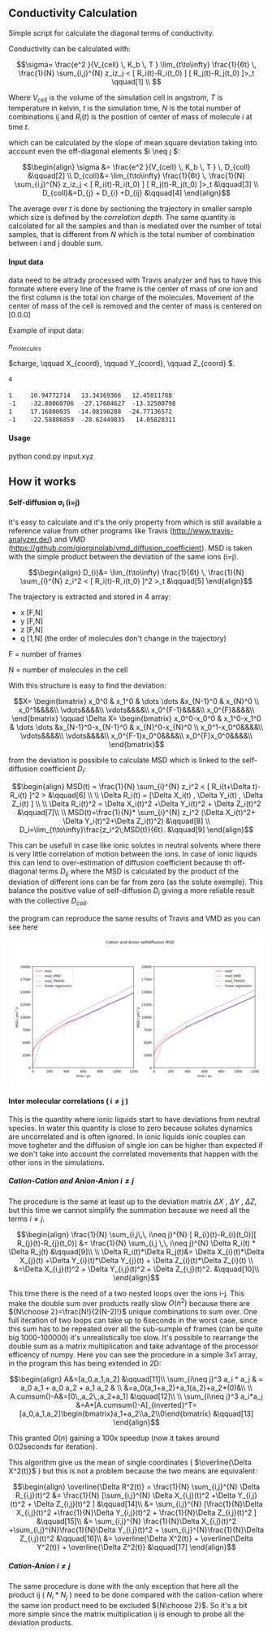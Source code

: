 ## Conductivity Calculation
Simple script for calculate the diagonal terms of conductivity.

Conductivity can be calculated with: 

```math
\sigma= \frac{e^2 }{V_{cell} \, K_b \, T } \lim_{t\to\infty} \frac{1}{6t} \, \frac{1}{N} \sum_{i,j}^{N} z_iz_j < [ R_i(t)-R_i(t_0) ] [ R_j(t)-R_j(t_0) ]>_t      \qquad[1]  \\

``` 

Where $V_{cell}$ is the volume of the simulation cell in angstrom, $T$ is temperature in kelvin, $t$ is the simulation time, $N$ is the total number of combinations ij and $R_i(t)$ is the position of center of mass of molecule $i$ at time $t$. 

which can be calculated by the slope of mean square deviation taking into account even the off-diagonal elements $i \neq j $:

```math
\begin{align}
\sigma &= \frac{e^2 }{V_{cell} \, K_b \, T } \, D_{coll}         &\qquad[2]  \\
D_{coll}&= \lim_{t\to\infty} \frac{1}{6t} \, \frac{1}{N} \sum_{i,j}^{N} z_iz_j < [ R_i(t)-R_i(t_0) ] [ R_j(t)-R_j(t_0) ]>_t      &\qquad[3]  \\
D_{coll}&=D_{j} + D_{i} +D_{ij}  &\qquad[4]
\end{align}
```

The average over $t$ is done by sectioning the trajectory in smaller sample which size is defined by the $correlation\ depth$. The same quantity is calcolated for all the samples and than is mediated over the number of total samples, that is different from $N$ which is the total number of combination between i and j double sum.

#### Input data

data need to be altrady processed with Travis analyzer and has to have this formate where every line of the frame is the center of mass of one ion and the first column is the total ion charge of the molecules.
Movement of the center of mass of the cell is removed and the center of mass is centered on [0.0.0] 


Example of input data:

$n_{molecules}$

$charge, \qquad X_{coord}, \qquad Y_{coord}, \qquad Z_{coord} $. 
```
4
  
1     10.94772714   13.34369366   12.45011788
-1    -32.80060706  -27.17604627  -13.32500798
1     17.16800035  -14.08190288  -24.77136572
-1    -22.58886859  -28.62449835   14.05828311
```

#### Usage
python cond.py input.xyz

## How it works
#### Self-diffusion $\boldsymbol{\sigma_i}$ (i=j)

It's easy to calculate and it's the only property from which is still available a reference value from other programs like Travis (http://www.travis-analyzer.de/) and VMD (https://github.com/giorginolab/vmd_diffusion_coefficient). MSD is taken with the simple product between the deviation of the same ions (i=j).

```math
\begin{align}
D_{i}&= \lim_{t\to\infty} \frac{1}{6t} \, \frac{1}{N} \sum_{i}^{N} z_i^2 < [ R_i(t)-R_i(t_0) ]^2 >_t      &\qquad[5]  
\end{align}
```

The trajectory is extracted and stored in 4 array:
- x [F,N]
- y [F,N]
- z [F,N]
- q [1,N] (the order of molecules don't change in the trajectory)

F = number of frames

N = number of molecules in the cell

With this structure is easy to find the deviation:

```math
X=
\begin{bmatrix}
x_0^0 & x_1^0 & \dots \dots &x_{N-1}^0 & x_{N}^0 \\
x_0^1&&&&\\
\vdots&&&&\\
\vdots&&&&\\
x_0^{F-1}&&&&\\
x_0^{F}&&&&\\
\end{bmatrix}

\qquad 

\Delta X=
\begin{bmatrix}
x_0^0-x_0^0 & x_1^0-x_1^0 & \dots \dots &x_{N-1}^0-x_{N-1}^0 & x_{N}^0-x_{N}^0 \\
x_0^1-x_0^0&&&&\\
\vdots&&&&\\
\vdots&&&&\\
x_0^{F-1}x_0^0&&&&\\
x_0^{F}x_0^0&&&&\\
\end{bmatrix}
```

from the deviation is possibile to calculate MSD which is linked to the self-diffusion coefficient $D_i$:

```math
\begin{align}
MSD(t)   = \frac{1}{N} \sum_{i}^{N} z_i^2 < [ R_i(t+\Delta t)-R_i(t) ]^2 >               &\qquad[6] \\ \\
\Delta R_i(t) = [\Delta X_i(t) , \Delta Y_i(t) ,  \Delta Z_i(t) ]     \\ \\
\Delta R_i(t)^2 = \Delta X_i(t)^2 +\Delta Y_i(t)^2 + \Delta Z_i(t)^2                    &\qquad[7]\\ \\
MSD(t)=\frac{1}{N}* \sum_{i}^{N} z_i^2 (\Delta X_i(t)^2+ \Delta Y_i(t)^2+\Delta Z_i(t)^2)    &\qquad[8] \\
D_i=\lim_{t\to\infty}\frac{z_i^2\;MSD(t)}{6t}.    &\qquad[9]
\end{align}
```

This can be usefull in case like ionic solutes in neutral solvents where there is very little correlation of motion between the ions. In case of ionic liquids this can lend to over-estimation of diffusion coefficient because th off-diagonal terms $D_{ij}$ where the MSD is calculated by the product of the deviation of different ions can be far from zero (as the solute exemple). This balance the positive value of self-diffusion $D_i$ giving a more reliable result with the collective $D_{coll}$.

the program can reproduce the same results of Travis and VMD as you can see here

![img](/img/selfdiffusion.png)

#### Inter molecular correlations ( $\boldsymbol{i \neq j}$ )

This is the quantity where ionic liquids start to have deviations from neutral species. In water this quantity is close to zero because solutes dynamics are uncorrelated and is often ignored. In ionic liquids ionic couples can move togheter and the diffusion of single ion can be higher than expected if we don't take into account the correlated movements that happen with the other ions in the simulations.

##### Cation-Cation and Anion-Anion $\boldsymbol{i \neq j}$
The procedure is the same at least up to the deviation matrix $\Delta X$ , $\Delta Y$ , $\Delta Z$, but this time we cannot simplify the summation because we need all the terms $i \neq j$. 

```math
\begin{align}
\frac{1}{N} \sum_{i,j\,\, i\neq j}^{N} [ R_{i}(t)-R_{i}(t_0)][ R_{j}(t)-R_{j}(t_0)] &= \frac{1}{N} \sum_{i,j \,\, i\neq j}^{N} \Delta R_i(t) * \Delta R_j(t) &\qquad[9]\\ \\
\Delta R_i(t)*\Delta R_j(t)&= \Delta X_{i}(t)*\Delta X_{j}(t) +\Delta Y_{i}(t)*\Delta Y_{j}(t) + \Delta Z_{i}(t)*\Delta Z_{i}(t) \\
&=\Delta X_{i,j}(t)^2 + \Delta Y_{i,j}(t)^2 + \Delta Z_{i,j}(t)^2.  &\qquad[10]\\
\end{align}
```

This time there is the need of a two nested loops over the ions i-j. This make the double sum over products really slow  $O(n^2)$  because there are  ${N\choose 2}=\frac{N!}{2(N-2)!}$ unique combinations to sum over. One full iteration of two loops can take up to 6seconds in the worst case, since this sum has to be repeated over all the sub-sumple of frames (can be quite big 1000-100000) it's unrealistically too slow.
It's possible to rearrange the double sum as a matrix multiplication and take advantage of the processor efficency of numpy. Here you can see the procedure in a simple 3x1 array, in the program this has being extended in 2D:

```math
\begin{align}
A&=[a_0,a_1,a_2]  &\qquad[11]\\
\sum_{i\neq j}^3 a_i * a_j & = a_0 a_1 + a_0 a_2 + a_1 a_2 & \\  
&=a_0(a_1+a_2)+a_1(a_2)+a_2*(0)&\\ \\
A.cumsum()-A&=[0\,,a_2\,,a_2+a_1] &\qquad[12]\\ \\
\sum_{i\neq j}^3 a_i*a_j &=A*[A.cumsum()-A]_{inverted}^T= [a_0,a_1,a_2]\begin{bmatrix}a_1+a_2\\a_2\\0\end{bmatrix} &\qquad[13]
\end{align}
```
This granted $O(n)$ gaining a 100x speedup (now it takes around 0.02seconds for iteration).

This algorithm give us the mean of single coordinates (  $\overline{\Delta X^2(t)}$  ) but this is not a problem because the two means are equivalent:

```math
\begin{align}
\overline{\Delta R^2(t)} = \frac{1}{N} \sum_{i,j}^{N} \Delta R_{i,j}(t)^2 &= \frac{1}{N} [\sum_{i,j}^{N}   \Delta X_{i,j}(t)^2 +\Delta Y_{i,j}(t)^2 + \Delta Z_{i,j}(t)^2 ] &\qquad[14]\\
&= \sum_{i,j}^{N}   [\frac{1}{N}\Delta X_{i,j}(t)^2 +\frac{1}{N}\Delta Y_{i,j}(t)^2 + \frac{1}{N}\Delta Z_{i,j}(t)^2 ]   &\qquad[15]\\
&= \sum_{i,j}^{N}   \frac{1}{N}\Delta X_{i,j}(t)^2 +\sum_{i,j}^{N}\frac{1}{N}\Delta Y_{i,j}(t)^2 + \sum_{i,j}^{N}\frac{1}{N}\Delta Z_{i,j}(t)^2    &\qquad[16]\\
&= \overline{\Delta X^2(t)}  +  \overline{\Delta Y^2(t)}  +  \overline{\Delta Z^2(t)} &\qquad[17]
\end{align}
```

##### Cation-Anion $\boldsymbol{i \neq j}$
The same procedure is done with the only exception that here all the product ij ( $N_i*N_j$ ) need to be done compared with the cation-cation where the same ion product need to be excluded ${N\choose 2}$. So it's a bit more simple since the matrix multiplication ij is enough to probe all the deviation products.
